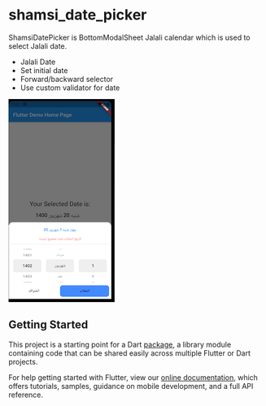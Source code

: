 # shamsi_date_picker

ShamsiDatePicker is BottomModalSheet Jalali calendar which is used to select Jalali date.

- Jalali Date
- Set initial date
- Forward/backward selector
- Use custom validator for date

![image](./images/image.png)


## Getting Started

This project is a starting point for a Dart
[package](https://flutter.dev/developing-packages/),
a library module containing code that can be shared easily across
multiple Flutter or Dart projects.

For help getting started with Flutter, view our 
[online documentation](https://flutter.dev/docs), which offers tutorials, 
samples, guidance on mobile development, and a full API reference.
